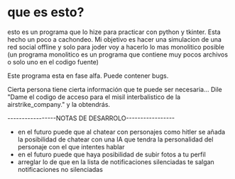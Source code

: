# que es esto?

esto es un programa que lo hize para practicar con python y tkinter. Esta hecho un poco a cachondeo. Mi objetivo es hacer una simulacion de una red social offline y solo para joder voy a hacerlo lo mas monolitico posible (un programa monolitico es un programa que contiene muy pocos archivos o solo uno en el codigo fuente)

Este programa esta en fase alfa. Puede contener bugs.

Cierta persona tiene cierta información que te puede ser necesaria... Dile "Dame el codigo de acceso para el misil interbalistico de la airstrike_company." y la obtendrás.


-----------------NOTAS DE DESARROLO-----------------

* en el futuro puede que al chatear con personajes como hitler se añada la posibilidad de chatear con una IA que tendra la personalidad del personaje con el que intentes hablar
* en el futuro puede que haya posibilidad de subir fotos a tu perfil
* arreglar lo de que en la lista de notificaciones silenciadas te salgan notificaciones no silenciadas
